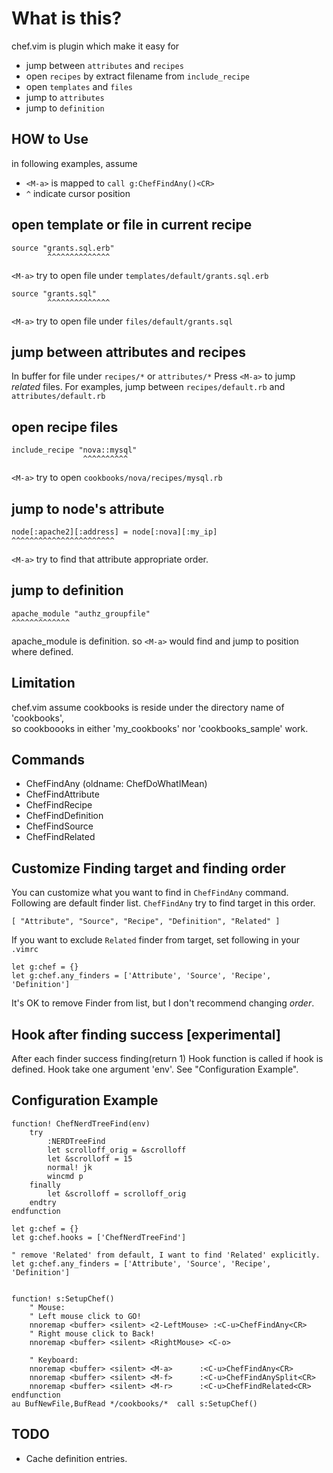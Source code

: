 What is this?
==================================
chef.vim is plugin which make it easy for

  * jump between `attributes` and `recipes`
  * open `recipes` by extract filename from `include_recipe`
  * open `templates` and `files`
  * jump to `attributes`
  * jump to `definition`

HOW to Use
-----------------------------------------------------------------
in following examples, assume

* `<M-a>` is mapped to `call g:ChefFindAny()<CR>`
* `^` indicate cursor position

## open template or file in current recipe

    source "grants.sql.erb"
            ^^^^^^^^^^^^^^
`<M-a>` try to open file under `templates/default/grants.sql.erb`

    source "grants.sql"
            ^^^^^^^^^^^^^^
`<M-a>` try to open file under `files/default/grants.sql`

## jump between attributes and recipes
In buffer for file under `recipes/*` or `attributes/*`
Press `<M-a>` to jump *related* files.
For examples, jump between `recipes/default.rb` and `attributes/default.rb`

## open recipe files

    include_recipe "nova::mysql"
                    ^^^^^^^^^^
`<M-a>` try to open `cookbooks/nova/recipes/mysql.rb`

## jump to node's attribute

    node[:apache2][:address] = node[:nova][:my_ip]
    ^^^^^^^^^^^^^^^^^^^^^^^

`<M-a>` try to find that attribute appropriate order.

## jump to definition

    apache_module "authz_groupfile"
    ^^^^^^^^^^^^^

apache_module is definition. so `<M-a>` would find and jump to position where defined.

Limitation
-----------------------------------------------------------------
chef.vim assume cookbooks is reside under the directory name of 'cookbooks',  
so cookboooks in either 'my_cookbooks' nor 'cookbooks_sample' work.

Commands
-----------------------------------------------------------------

  * ChefFindAny (oldname: ChefDoWhatIMean)
  * ChefFindAttribute
  * ChefFindRecipe
  * ChefFindDefinition
  * ChefFindSource
  * ChefFindRelated

Customize Finding target and finding order
-----------------------------------------------------------------
You can customize what you want to find in `ChefFindAny` command.
Following are default finder list.
`ChefFindAny` try to find target in this order.

    [ "Attribute", "Source", "Recipe", "Definition", "Related" ]

If you want to exclude `Related` finder from target, set following in your `.vimrc`

    let g:chef = {}
    let g:chef.any_finders = ['Attribute', 'Source', 'Recipe', 'Definition']

It's OK to remove Finder from list, but I don't recommend changing *order*.

Hook after finding success [experimental]
-----------------------------------------------------------------
After each finder success finding(return 1)
Hook function is called if hook is defined.
Hook take one argument 'env'.
See "Configuration Example".

Configuration Example
-----------------------------------------------------------------

    function! ChefNerdTreeFind(env)
        try
            :NERDTreeFind
            let scrolloff_orig = &scrolloff
            let &scrolloff = 15
            normal! jk
            wincmd p
        finally
            let &scrolloff = scrolloff_orig
        endtry
    endfunction

    let g:chef = {}
    let g:chef.hooks = ['ChefNerdTreeFind']

    " remove 'Related' from default, I want to find 'Related' explicitly.
    let g:chef.any_finders = ['Attribute', 'Source', 'Recipe', 'Definition']


    function! s:SetupChef()
        " Mouse:
        " Left mouse click to GO!
        nnoremap <buffer> <silent> <2-LeftMouse> :<C-u>ChefFindAny<CR>
        " Right mouse click to Back!
        nnoremap <buffer> <silent> <RightMouse> <C-o>

        " Keyboard:
        nnoremap <buffer> <silent> <M-a>      :<C-u>ChefFindAny<CR>
        nnoremap <buffer> <silent> <M-f>      :<C-u>ChefFindAnySplit<CR>
        nnoremap <buffer> <silent> <M-r>      :<C-u>ChefFindRelated<CR>
    endfunction
    au BufNewFile,BufRead */cookbooks/*  call s:SetupChef()

TODO
-----------------------------------------------------------------
* Cache definition entries.
